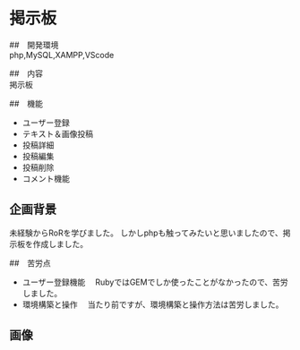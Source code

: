# 掲示板

##　開発環境  
php,MySQL,XAMPP,VScode
    
##　内容  
    掲示板
    
##　機能  
- ユーザー登録
- テキスト＆画像投稿
- 投稿詳細
- 投稿編集
- 投稿削除
- コメント機能

## 企画背景
未経験からRoRを学びました。
しかしphpも触ってみたいと思いましたので、掲示板を作成しました。

##　苦労点
- ユーザー登録機能
　RubyではGEMでしか使ったことがなかったので、苦労しました。
- 環境構築と操作
　当たり前ですが、環境構築と操作方法は苦労しました。
 
 ## 画像
 
